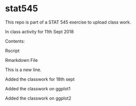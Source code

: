 # stat545
This repo is part of a STAT 545 exercise to upload class work.

In class activity for 11th Sept 2018

Contents:

Rscript

Rmarkdown File


This is a new line.

Added the classwork for 18th sept

Added the classwork on ggplot1

Added the classwork on ggplot2

